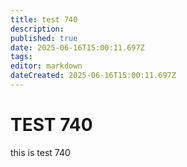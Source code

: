 ```yaml
---
title: test 740
description: 
published: true
date: 2025-06-16T15:00:11.697Z
tags: 
editor: markdown
dateCreated: 2025-06-16T15:00:11.697Z
---
```


# TEST 740
this is test 740
